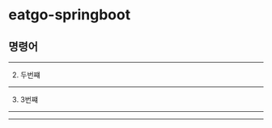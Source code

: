 # eatgo-springboot

## 명령어
    
------------------
2. 두번쨰
------------------
3. 3번쨰 
------------------
<hr>
